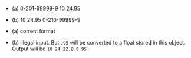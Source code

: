 - (a) 0-201-99999-9 10 24.95
- (b) 10 24.95 0-210-99999-9

- (a) corrent format
- (b) illegal input. But `.95` will be converted to a float stored in this object. Output will be `10 24 22.8 0.95`
